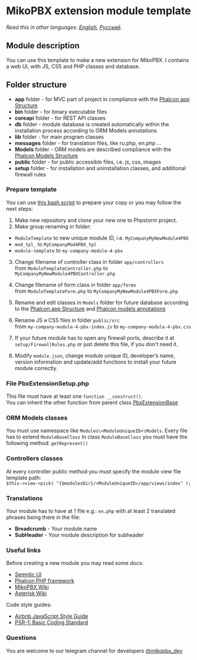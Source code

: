 # MikoPBX extension module template #

*Read this in other languages: [English](README.md), [Русский](README.ru.md).*

## Module description ##

You can use this template to make a new extension for MikoPBX. I contains a web UI, with JS, CSS and PHP classes and database.


## Folder structure ##

* **app** folder -  for MVC part of project in compliance with the [Phalcon app Structure](https://docs.phalcon.io/3.4/en/tutorial-basic#file-structure)  
* **bin** folder  - for binary executable files
* **coreapi** folder  - for REST API classes
* **db** folder - module database is created automatically within the installation process according to ORM Models annotations
* **lib** folder  -  for main program classes
* **messages** folder - for translation files, like ru.php, en.php ...
* **Models**  folder - ORM models are described  compliance with the [Phalcon Models Structure](https://docs.phalcon.io/3.4/en/db-models)
* **public** folder  - for public accessible files, i.e. js, css, images
* **setup** folder - for installation and uninstallation classes, and additional firewall rules

### Prepare template ###
You can use [this bash script](https://github.com/mikopbx/ExtensionsDevTools) to prepare your copy or you may follow the next steps:

1. Make new repository and clone your new one to Phpstorm project. 
2. Make group renaming in folder:
 * `ModuleTemplate` to new unique module ID, i.e. `MyCompanyMyNewModule4PBX`
 * `mod_tpl_` to `MyCompanyMod4PBX_tpl`
 * `module-template` to `my-company-module-4-pbx`  

3. Change filename of controller class in folder `app/controllers`  \
from `ModuleTemplateController.php` to `MyCompanyMyNewModule4PBXController.php` 

4. Change filename of form class in folder `app/forms` \
from `ModuleTemplateForm.php` to `MyCompanyMyNewModule4PBXForm.php` 

5. Rename and edit classes in `Models` folder for future database according to the [Phalcon app Structure](https://docs.phalcon.io/3.4/en/db-models) and [Phalcon models annotations](https://docs.phalcon.io/3.4/en/db-models-metadata#annotations-strategy)

6. Rename JS и CSS files in folder `public/src`\
from `my-company-module-4-pbx-index.js` to `my-company-module-4-pbx.css`

7. If your future module has to open any firewall ports, describe it at `setup/FirewallRules.php` or just delete this file, if you don't need it.

8. Modify `module.json`, change module unique ID, developer’s name, version information and update/add functions to install your future module correctly.

 

### File PbxExtensionSetup.php ###
This file must have at least one `function __construct()`. \
You can inherit the other function from parent class [PbxExtensionBase](https://github.com/mikopbx/core/blob/master/www/src/modules/PbxExtensionBase.php)
  
### ORM Models classes ###
You must use namespace like  `Modules\<ModuleUniqueID>\Models`.  Every file has to extend `ModuleBaseClass` 
In class `ModuleBaseClass` you must have the following method: `getRepresent()`

### Controllers classes ###
At every controller public method you must specify the module view file template path: \
`$this->view->pick( "{$modulesDir}/<ModuleUniqueID>/app/views/index" );`

### Translations ###
Your module has to have at 1 file e.g.: `en.php` with at least 2 translated phrases being there in the file:
* **Breadcrumb<ModuleUniqueID>** - Your module name
* **SubHeader<ModuleUniqueID>** - Your module description for subheader
	
		
### Useful links ###
Before creating a new module you may read some docs:

* [Semntic UI](https://semantic-ui.com)
* [Phalcon PHP framework](https://docs.phalcon.io/3.4/en/introduction)
* [MikoPBX Wiki](https://wiki.mikopbx.com)
* [Asterisk Wiki](https://wiki.asterisk.org/wiki/display/AST/Home)

Code style guides:

* [Airbnb JavaScript Style Guide](https://github.com/airbnb/javascript)
* [PSR-1: Basic Coding Standard](https://www.php-fig.org/psr/psr-1/)

### Questions ###
You are welcome to our telegram channel for developers [@mikopbx_dev](https://t.me/joinchat/AAPn5xSqZIpQnNnCAa3bBw)
